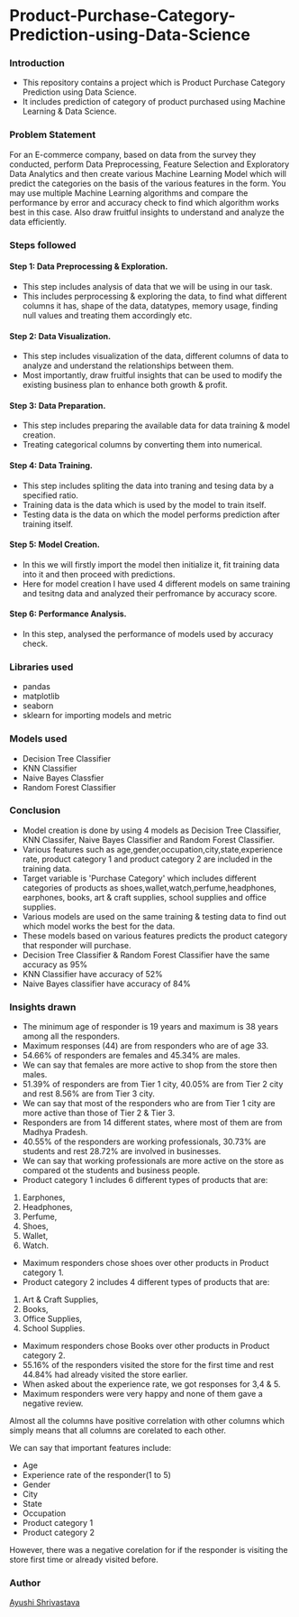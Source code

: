 # Product-Purchase-Category-Prediction-using-Data-Science

### **Introduction**
- This repository contains a project which is Product Purchase Category Prediction using Data Science. 
- It includes prediction of category of product purchased using Machine Learning &amp; Data Science. 

### **Problem Statement** 

For an E-commerce company, based on data from the survey they conducted, perform Data Preprocessing, Feature Selection and Exploratory Data Analytics and then create various Machine Learning Model which will predict the categories on the basis of the various features in the form.
You may use multiple Machine Learning algorithms and compare the performance by error and accuracy check to find which algorithm works best in this case.
Also draw fruitful insights to understand and analyze the data efficiently.


### **Steps followed**

#### Step 1: Data Preprocessing & Exploration. 

- This step includes analysis of data that we will be using in our task.
- This includes perprocessing & exploring the data, to find what different columns it has, shape of the data, datatypes, memory usage, finding null values and treating them accordingly etc.

#### Step 2: Data Visualization.

- This step includes visualization of the data, different columns of data to analyze and understand the relationships between them.
- Most importantly, draw fruitful insights that can be used to modify the existing business plan to enhance both growth & profit. 

#### Step 3: Data Preparation.

- This step includes preparing the available data for data training & model creation.
- Treating categorical columns by converting them into numerical.

#### Step 4: Data Training.

- This step includes spliting the data into traning and tesing data by a specified ratio.
- Training data is the data which is used by the model to train itself.
- Testing data is the data on which the model performs prediction after training itself.

#### Step 5: Model Creation.

- In this we will firstly import the model then initialize it, fit training data into it and then proceed with predictions.
- Here for model creation I have used 4 different models on same training and tesitng data and analyzed their perfromance by accuracy score.

#### Step 6: Performance Analysis.

- In this step, analysed the performance of models used by accuracy check.

### **Libraries used**

- pandas
- matplotlib
- seaborn
- sklearn for importing models and metric

### **Models used**

-  Decision Tree Classifier
-  KNN Classifier
-  Naive Bayes Classfier
-  Random Forest Classifier 

### **Conclusion**

- Model creation is done by using 4 models as Decision Tree Classifier, KNN Classifer, Naive Bayes Classifier and Random Forest Classifier.
- Various features such as age,gender,occupation,city,state,experience rate, product category 1 and product category 2 are included in the training data.
- Target variable is 'Purchase Category' which includes different categories of products as shoes,wallet,watch,perfume,headphones, earphones, books, art & craft supplies, school supplies and office supplies.
- Various models are used on the same training & testing data to find out which model works the best for the data.
- These models based on various features predicts the product category that responder will purchase.
- Decision Tree Classifier & Random Forest Classifier have the same accuracy as 95%
- KNN Classifier have accuracy of 52%
- Naive Bayes classifier have accuracy of 84%

### **Insights drawn**

- The minimum age of responder is 19 years and maximum is 38 years among all the responders.
- Maximum responses (44) are from responders who are of age 33.
- 54.66% of responders are females and 45.34% are males.
- We can say that females are more active to shop from the store then males.
- 51.39% of responders are from Tier 1 city, 40.05% are from Tier 2 city and rest 8.56% are from Tier 3 city.
- We can say that most of the responders who are from Tier 1 city are more active than those of Tier 2 & Tier 3.
- Responders are from 14 different states, where most of them are from Madhya Pradesh.
-  40.55% of the responders are working professionals, 30.73% are students and rest 28.72% are involved in businesses.
- We can say that working professionals are more active on the store as compared ot the students and business people.
- Product category 1 includes 6 different types of products that are: 
1. Earphones,
2. Headphones,
3. Perfume,
4. Shoes,
5. Wallet,
6. Watch.
- Maximum responders chose shoes over other products in Product category 1.
- Product category 2 includes 4 different types of products that are: 
1. Art & Craft Supplies,
2. Books,
3. Office Supplies,
4. School Supplies.
- Maximum responders chose Books over other products in Product category 2.
- 55.16% of the responders visited the store for the first time and rest 44.84% had already visited the store earlier.
- When asked about the experience rate, we got responses for 3,4 & 5.
- Maximum responders were very happy and none of them gave a negative review.

Almost all the columns have positive correlation with other columns which simply means that all columns are corelated to each other.

We can say that important features include:
- Age 
- Experience rate of the responder(1 to 5)
- Gender 
- City
- State
- Occupation
- Product category 1
- Product category 2

However, there was a negative corelation for if the responder is visiting the store first time or already visited before.

### **Author**

[Ayushi Shrivastava](https://github.com/ayushi424)
